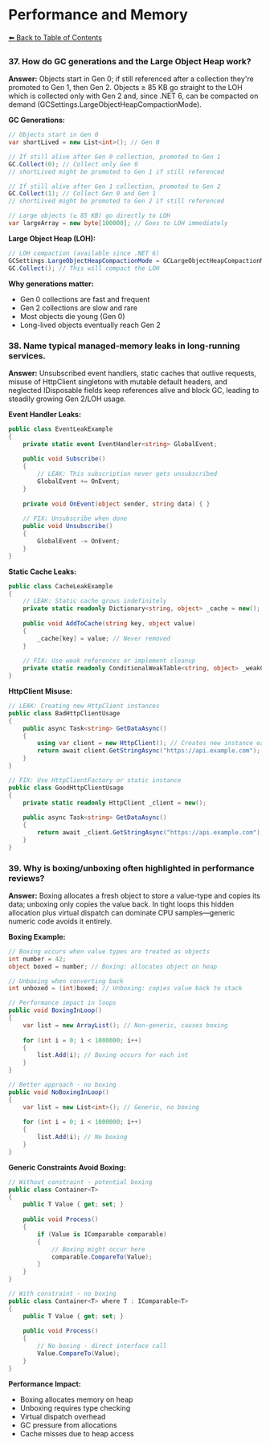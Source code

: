 # Performance and Memory

[⬅️ Back to Table of Contents](README.md)

### 37. How do GC generations and the Large Object Heap work?

**Answer:** Objects start in Gen 0; if still referenced after a collection they're promoted to Gen 1, then Gen 2. Objects ≥ 85 KB go straight to the LOH which is collected only with Gen 2 and, since .NET 6, can be compacted on demand (GCSettings.LargeObjectHeapCompactionMode).

**GC Generations:**
```csharp
// Objects start in Gen 0
var shortLived = new List<int>(); // Gen 0

// If still alive after Gen 0 collection, promoted to Gen 1
GC.Collect(0); // Collect only Gen 0
// shortLived might be promoted to Gen 1 if still referenced

// If still alive after Gen 1 collection, promoted to Gen 2
GC.Collect(1); // Collect Gen 0 and Gen 1
// shortLived might be promoted to Gen 2 if still referenced

// Large objects (≥ 85 KB) go directly to LOH
var largeArray = new byte[100000]; // Goes to LOH immediately
```

**Large Object Heap (LOH):**
```csharp
// LOH compaction (available since .NET 6)
GCSettings.LargeObjectHeapCompactionMode = GCLargeObjectHeapCompactionMode.CompactOnce;
GC.Collect(); // This will compact the LOH
```

**Why generations matter:**
- Gen 0 collections are fast and frequent
- Gen 2 collections are slow and rare
- Most objects die young (Gen 0)
- Long-lived objects eventually reach Gen 2

### 38. Name typical managed-memory leaks in long-running services.

**Answer:** Unsubscribed event handlers, static caches that outlive requests, misuse of HttpClient singletons with mutable default headers, and neglected IDisposable fields keep references alive and block GC, leading to steadily growing Gen 2/LOH usage.

**Event Handler Leaks:**
```csharp
public class EventLeakExample
{
    private static event EventHandler<string> GlobalEvent;
    
    public void Subscribe()
    {
        // LEAK: This subscription never gets unsubscribed
        GlobalEvent += OnEvent;
    }
    
    private void OnEvent(object sender, string data) { }
    
    // FIX: Unsubscribe when done
    public void Unsubscribe()
    {
        GlobalEvent -= OnEvent;
    }
}
```

**Static Cache Leaks:**
```csharp
public class CacheLeakExample
{
    // LEAK: Static cache grows indefinitely
    private static readonly Dictionary<string, object> _cache = new();
    
    public void AddToCache(string key, object value)
    {
        _cache[key] = value; // Never removed
    }
    
    // FIX: Use weak references or implement cleanup
    private static readonly ConditionalWeakTable<string, object> _weakCache = new();
}
```

**HttpClient Misuse:**
```csharp
// LEAK: Creating new HttpClient instances
public class BadHttpClientUsage
{
    public async Task<string> GetDataAsync()
    {
        using var client = new HttpClient(); // Creates new instance each time
        return await client.GetStringAsync("https://api.example.com");
    }
}

// FIX: Use HttpClientFactory or static instance
public class GoodHttpClientUsage
{
    private static readonly HttpClient _client = new();
    
    public async Task<string> GetDataAsync()
    {
        return await _client.GetStringAsync("https://api.example.com");
    }
}
```

### 39. Why is boxing/unboxing often highlighted in performance reviews?

**Answer:** Boxing allocates a fresh object to store a value-type and copies its data; unboxing only copies the value back. In tight loops this hidden allocation plus virtual dispatch can dominate CPU samples—generic numeric code avoids it entirely.

**Boxing Example:**
```csharp
// Boxing occurs when value types are treated as objects
int number = 42;
object boxed = number; // Boxing: allocates object on heap

// Unboxing when converting back
int unboxed = (int)boxed; // Unboxing: copies value back to stack

// Performance impact in loops
public void BoxingInLoop()
{
    var list = new ArrayList(); // Non-generic, causes boxing
    
    for (int i = 0; i < 1000000; i++)
    {
        list.Add(i); // Boxing occurs for each int
    }
}

// Better approach - no boxing
public void NoBoxingInLoop()
{
    var list = new List<int>(); // Generic, no boxing
    
    for (int i = 0; i < 1000000; i++)
    {
        list.Add(i); // No boxing
    }
}
```

**Generic Constraints Avoid Boxing:**
```csharp
// Without constraint - potential boxing
public class Container<T>
{
    public T Value { get; set; }
    
    public void Process()
    {
        if (Value is IComparable comparable)
        {
            // Boxing might occur here
            comparable.CompareTo(Value);
        }
    }
}

// With constraint - no boxing
public class Container<T> where T : IComparable<T>
{
    public T Value { get; set; }
    
    public void Process()
    {
        // No boxing - direct interface call
        Value.CompareTo(Value);
    }
}
```

**Performance Impact:**
- Boxing allocates memory on heap
- Unboxing requires type checking
- Virtual dispatch overhead
- GC pressure from allocations
- Cache misses due to heap access 
